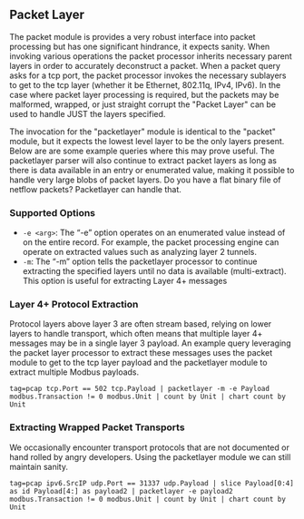 ## Packet Layer

The packet module is provides a very robust interface into packet processing but has one significant hindrance, it expects sanity.  When invoking various operations the packet processor inherits necessary parent layers in order to accurately deconstruct a packet.  When a packet query asks for a tcp port, the packet processor invokes the necessary sublayers to get to the tcp layer (whether it be Ethernet, 802.11q, IPv4, IPv6).  In the case where packet layer processing is required, but the packets may be malformed, wrapped, or just straight corrupt the "Packet Layer" can be used to handle JUST the layers specified.

The invocation for the "packetlayer" module is identical to the "packet" module, but it expects the lowest level layer to be the only layers present.  Below are are some example queries where this may prove useful.  The packetlayer parser will also continue to extract packet layers as long as there is data available in an entry or enumerated value, making it possible to handle very large blobs of packet layers.  Do you have a flat binary file of netflow packets?  Packetlayer can handle that.

### Supported Options

* `-e <arg>`: The “-e” option operates on an enumerated value instead of on the entire record. For example, the packet processing engine can operate on extracted values such as analyzing layer 2 tunnels.
* `-m`: The “-m” option tells the packetlayer processor to continue extracting the specified layers until no data is available (multi-extract).  This option is useful for extracting Layer 4+ messages

### Layer 4+ Protocol Extraction

Protocol layers above layer 3 are often stream based, relying on lower layers to handle transport, which often means that multiple layer 4+ messages may be in a single layer 3 payload.  An example query leveraging the packet layer processor to extract these messages uses the packet module to get to the tcp layer payload and the packetlayer module to extract multiple Modbus payloads.

```
tag=pcap tcp.Port == 502 tcp.Payload | packetlayer -m -e Payload modbus.Transaction != 0 modbus.Unit | count by Unit | chart count by Unit
```

### Extracting Wrapped Packet Transports

We occasionally encounter transport protocols that are not documented or hand rolled by angry developers.  Using the packetlayer module we can still maintain sanity.

```
tag=pcap ipv6.SrcIP udp.Port == 31337 udp.Payload | slice Payload[0:4] as id Payload[4:] as payload2 | packetlayer -e payload2 modbus.Transaction != 0 modbus.Unit | count by Unit | chart count by Unit
```
